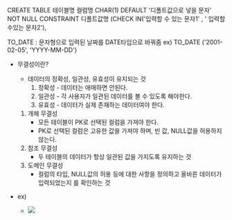 
CREATE TABLE 테이블명
컬럼명 CHAR(1) DEFAULT '디폴트값으로 넣을 문자' NOT NULL CONSTRAINT 디폴트값명 (CHECK IN('입력할 수 있는 문자1' , ' 입력할 수있는 문자2'),

TO_DATE : 문자형으로 입력된 날짜를 DATE타입으로 바꿔줌 
ex) TO_DATE ('2001-02-05', 'YYYY-MM-DD')

- 무결성이란?
	- 데이터의 정확성, 일관성, 유효성이 유지되는 것
		 1) 정확성
		   - 데이터는 애매하면 안된다.
		 2) 일관성
		   - 각 사용자가 일관된 데이터를 볼 수 있도록 해야한다.
		 3) 유효성
		   - 데이터가 실제 존재하는 데이터여야 한다.
	1. 개체 무결성
		- 모든 테이블이 PK로 선택된 컬럼을 가져야 한다.
		- PK로 선택된 컬럼은 고유한 값을 가져야 하며, 빈 값, NULL값을 허용하지 않는다.
	2. 참조 무결성
		- 두 테이블의 데이터가 항상 일관된 값을 가지도록 유지하는 것
	1. 도메인 무결성 
		- 컬럼의 타입, NULL값의 허용 등에 대한 사항을 정의하고
			올바른 데이터가 입력되었는지 를 확인하는 것

- ex) 
	- ![](https://i.imgur.com/l7YjV2k.png)
